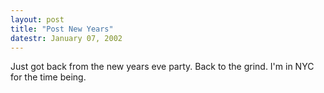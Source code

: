 ```yaml
---
layout: post
title: "Post New Years"
datestr: January 07, 2002
---
```


Just got back from the new years eve party. Back to the grind. I'm in NYC for
the time being.

